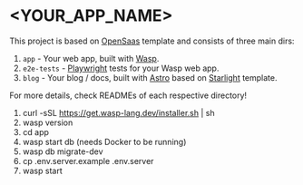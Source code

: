# <YOUR_APP_NAME>

This project is based on [OpenSaas](https://opensaas.sh) template and consists of three main dirs:
1. `app` - Your web app, built with [Wasp](https://wasp-lang.dev).
2. `e2e-tests` - [Playwright](https://playwright.dev/) tests for your Wasp web app.
3. `blog` - Your blog / docs, built with [Astro](https://docs.astro.build) based on [Starlight](https://starlight.astro.build/) template.

For more details, check READMEs of each respective directory!
1. curl -sSL https://get.wasp-lang.dev/installer.sh | sh
2. wasp version
3. cd app
4. wasp start db (needs Docker to be running)
5. wasp db migrate-dev
6. cp .env.server.example .env.server
7. wasp start

